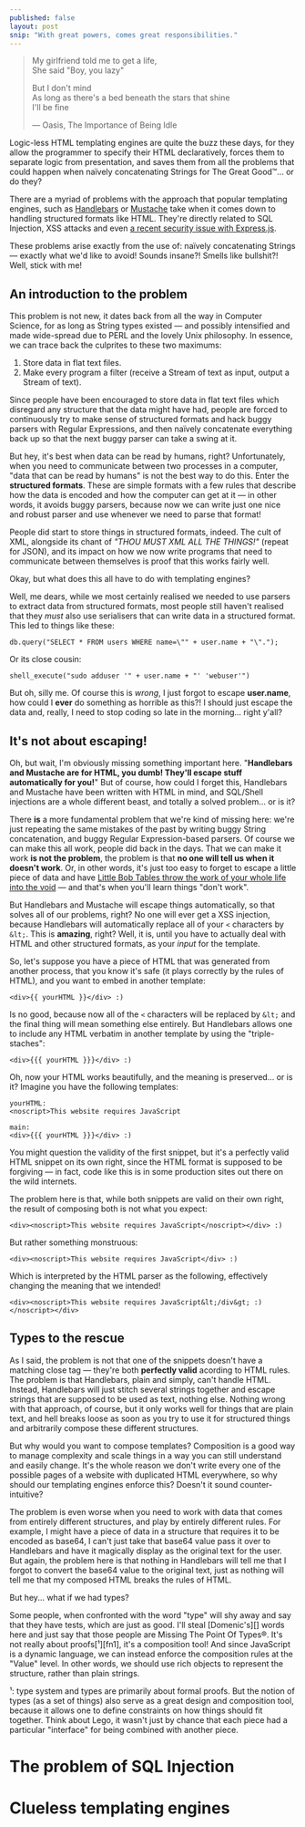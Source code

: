 ```yaml
---
published: false
layout: post
snip: "With great powers, comes great responsibilities."
---
```


> My girlfriend told me to get a life,  
> She said "Boy, you lazy"  
> 
> But I don't mind  
> As long as there's a bed beneath the stars that shine  
> I'll be fine  
>  
> — Oasis, The Importance of Being Idle

Logic-less HTML templating engines are quite the buzz these days, for they allow the programmer to specify their HTML declaratively, forces them to separate logic from presentation, and saves them from all the problems that could happen when naïvely concatenating Strings for The Great Good™... or do they?

There are a myriad of problems with the approach that popular templating engines, such as [Handlebars][] or [Mustache][] take when it comes down to handling structured formats like HTML. They're directly related to SQL Injection, XSS attacks and even [a recent security issue with Express.js][express-bug].

These problems arise exactly from the use of: naïvely concatenating Strings — exactly what we'd like to avoid! Sounds insane?! Smells like bullshit?! Well, stick with me!

[Handlebars]: http://handlebarsjs.com/
[Mustache]: http://mustache.github.io/
[express-bug]: https://github.com/senchalabs/connect/issues/831


## An introduction to the problem

This problem is not new, it dates back from all the way in Computer Science, for as long as String types existed — and possibly intensified and made wide-spread due to PERL and the lovely Unix philosophy. In essence, we can trace back the culprites to these two maximums:

 1.  Store data in flat text files.
 2.  Make every program a filter (receive a Stream of text as input, output a Stream of text).

Since people have been encouraged to store data in flat text files which disregard any structure that the data might have had, people are forced to continuously try to make sense of structured formats and hack buggy parsers with Regular Expressions, and then naïvely concatenate everything back up so that the next buggy parser can take a swing at it.

But hey, it's best when data can be read by humans, right? Unfortunately, when you need to communicate between two processes in a computer, "data that can be read by humans" is not the best way to do this. Enter the **structured formats**. These are simple formats with a few rules that describe how the data is encoded and how the computer can get at it — in other words, it avoids buggy parsers, because now we can write just one nice and robust parser and use whenever we need to parse that format!

People did start to store things in structured formats, indeed. The cult of XML, alongside its chant of *"THOU MUST XML ALL THE THINGS!"* (repeat for JSON), and its impact on how we now write programs that need to communicate between themselves is proof that this works fairly well.

Okay, but what does this all have to do with templating engines?

Well, me dears, while we most certainly realised we needed to use parsers to extract data from structured formats, most people still haven't realised that they *must* also use serialisers that can write data in a structured format. This led to things like these:

    db.query("SELECT * FROM users WHERE name=\"" + user.name + "\".");
    
Or its close cousin:

	shell_execute("sudo adduser '" + user.name + "' 'webuser'")
    
But oh, silly me. Of course this is *wrong*, I just forgot to escape **user.name**, how could I **ever** do something as horrible as this?! I should just escape the data and, really, I need to stop coding so late in the morning... right y'all?


## It's not about escaping!

Oh, but wait, I'm obviously missing something important here. "**Handlebars and Mustache are for HTML, you dumb! They'll escape stuff automatically for you!**" But of course, how could I forget this, Handlebars and Mustache have been written with HTML in mind, and SQL/Shell injections are a whole different beast, and totally a solved problem... or is it?

There **is** a more fundamental problem that we're kind of missing here: we're just repeating the same mistakes of the past by writing buggy String concatenation, and buggy Regular Expression-based parsers. Of course we can make this all work, people did back in the days. That we can make it work **is not the problem**, the problem is that **no one will tell us when it doesn't work**. Or, in other words, it's just too easy to forget to escape a little piece of data and have [Little Bob Tables throw the work of your whole life into the void][bob-tables] — and that's when you'll learn things "don't work".

But Handlebars and Mustache will escape things automatically, so that solves all of our problems, right? No one will ever get a XSS injection, because Handlebars will automatically replace all of your `<` characters by `&lt;`. This is **amazing**, right? Well, it is, until you have to actually deal with HTML and other structured formats, as your *input* for the template.

So, let's suppose you have a piece of HTML that was generated from another process, that you know it's safe (it plays correctly by the rules of HTML), and you want to embed in another template:

	<div>{{ yourHTML }}</div> :)
    
Is no good, because now all of the `<` characters will be replaced by `&lt;` and the final thing will mean something else entirely. But Handlebars allows one to include any HTML verbatim in another template by using the "triple-staches":

	<div>{{{ yourHTML }}}</div> :)
    
Oh, now your HTML works beautifully, and the meaning is preserved... or is it? Imagine you have the following templates:

	yourHTML:
    <noscript>This website requires JavaScript
    
    main:
    <div>{{{ yourHTML }}}</div> :)
    
You might question the validity of the first snippet, but it's a perfectly valid HTML snippet on its own right, since the HTML format is supposed to be forgiving — in fact, code like this is in some production sites out there on the wild internets.

The problem here is that, while both snippets are valid on their own right, the result of composing both is not what you expect:

	<div><noscript>This website requires JavaScript</noscript></div> :)
    
But rather something monstruous:

	<div><noscript>This website requires JavaScript</div> :)
    
Which is interpreted by the HTML parser as the following, effectively changing the meaning that we intended!

    <div><noscript>This website requires JavaScript&lt;/div&gt; :)</noscript></div>

[bob-tables]: http://xkcd.com/327/

## Types to the rescue

As I said, the problem is not that one of the snippets doesn't have a matching close tag — they're both **perfectly valid** acording to HTML rules. The problem is that Handlebars, plain and simply, can't handle HTML. Instead, Handlebars will just stitch several strings together and escape strings that are supposed to be used as text, nothing else. Nothing wrong with that approach, of course, but it only works well for things that are plain text, and hell breaks loose as soon as you try to use it for structured things and arbitrarily compose these different structures.

But why would you want to compose templates? Composition is a good way to manage complexity and scale things in a way you can still understand and easily change. It's the whole reason we don't write every one of the possible pages of a website with duplicated HTML everywhere, so why should our templating engines enforce this? Doesn't it sound counter-intuitive?

The problem is even worse when you need to work with data that comes from entirely different structures, and play by entirely different rules. For example, I might have a piece of data in a structure that requires it to be encoded as base64, I can't just take that base64 value pass it over to Handlebars and have it magically display as the original text for the user. But again, the problem here is that nothing in Handlebars will tell me that I forgot to convert the base64 value to the original text, just as nothing will tell me that my composed HTML breaks the rules of HTML.

But hey... what if we had types?

Some people, when confronted with the word "type" will shy away and say that they have tests, which are just as good. I'll steal [Domenic's][] words here and just say that those people are Missing The Point Of Types®. It's not really about proofs[¹][fn1], it's a composition tool! And since JavaScript is a dynamic language, we can instead enforce the composition rules at the "Value" level. In other words, we should use rich objects to represent the structure, rather than plain strings.



<a name="fn1"></a>
¹: type system and types are primarily about formal proofs. But the notion of types (as a set of things) also serve as a great design and composition tool, because it allows one to define constraints on how things should fit together. Think about Lego, it wasn't just by chance that each piece had a particular "interface" for being combined with another piece.

# The problem of SQL Injection
# Clueless templating engines